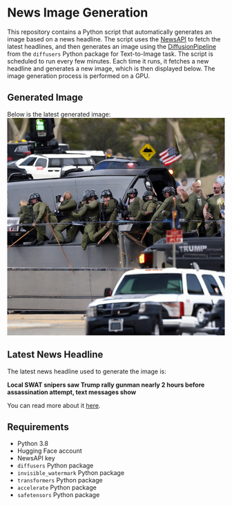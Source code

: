 # News Image Generation
This repository contains a Python script that automatically generates an image based on a news headline. The script uses the [NewsAPI](https://newsapi.org/) to fetch the latest headlines, and then generates an image using the [DiffusionPipeline](https://github.com/huggingface/diffusers) from the `diffusers` Python package for Text-to-Image task.
The script is scheduled to run every few minutes. Each time it runs, it fetches a new headline and generates a new image, which is then displayed below. The image generation process is performed on a GPU.

## Generated Image
Below is the latest generated image:
![Generated Image](image.png)

## Latest News Headline
The latest news headline used to generate the image is:

**Local SWAT snipers saw Trump rally gunman nearly 2 hours before assassination attempt, text messages show**

You can read more about it [here](https://news.google.com/rss/articles/CBMiWmh0dHBzOi8vYWJjbmV3cy5nby5jb20vVVMvbG9jYWwtc3dhdC1zbmlwZXJzLXRydW1wLXJhbGx5LWd1bm1hbi0yLWhvdXJzL3N0b3J5P2lkPTExMjM1NjYwNtIBXmh0dHBzOi8vYWJjbmV3cy5nby5jb20vYW1wL1VTL2xvY2FsLXN3YXQtc25pcGVycy10cnVtcC1yYWxseS1ndW5tYW4tMi1ob3Vycy9zdG9yeT9pZD0xMTIzNTY2MDY?oc=5).

## Requirements
- Python 3.8
- Hugging Face account
- NewsAPI key
- `diffusers` Python package
- `invisible_watermark` Python package
- `transformers` Python package
- `accelerate` Python package
- `safetensors` Python package
